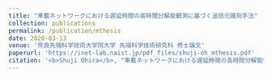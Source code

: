 ```yaml
---
title: "車載ネットワークにおける遅延時間の高時間分解能観測に基づく送信元識別手法"
collection: publications
permalink: /publication/mthesis
date: 2020-03-13
venue: '奈良先端科学技術大学院大学 先端科学技術研究科 修士論文'
paperurl: 'https://inet-lab.naist.jp/pdf_files/shuji-oh_mthesis.pdf'
citation: '<b>Shuji Ohira</b>, "車載ネットワークにおける遅延時間の高時間分解能観測に基づく送信元識別手法," <i>奈良先端科学技術大学院大学 先端科学技術研究科</i>, Mar. 2020.'
---
```

